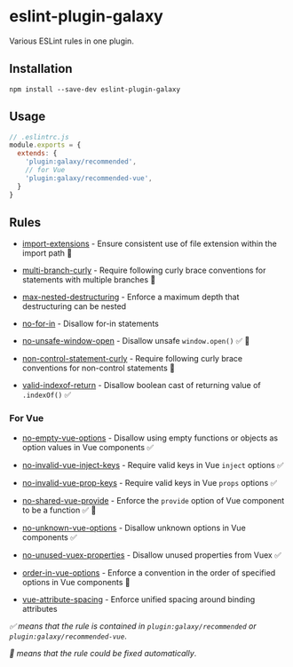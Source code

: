 # eslint-plugin-galaxy

Various ESLint rules in one plugin.

## Installation

```shell
npm install --save-dev eslint-plugin-galaxy
```

## Usage

```js
// .eslintrc.js
module.exports = {
  extends: {
    'plugin:galaxy/recommended',
    // for Vue
    'plugin:galaxy/recommended-vue',
  }
}
```

## Rules

- [import-extensions](./docs/rules/import-extensions.md) - Ensure consistent use of file extension within the import path 🔧

- [multi-branch-curly](./docs/rules/multi-branch-curly.md) - Require following curly brace conventions for statements with multiple branches 🔧

- [max-nested-destructuring](./docs/rules/max-nested-destructuring.md) - Enforce a maximum depth that destructuring can be nested

- [no-for-in](./docs/rules/no-for-in.md) - Disallow for-in statements

- [no-unsafe-window-open](./docs/rules/no-unsafe-window-open.md) - Disallow unsafe `window.open()` ✅ 🔧

- [non-control-statement-curly](./docs/rules/non-control-statement-curly.md) - Require following curly brace conventions for non-control statements 🔧

- [valid-indexof-return](./docs/rules/valid-indexof-return.md) - Disallow boolean cast of returning value of `.indexOf()` ✅

### For Vue

- [no-empty-vue-options](./docs/vue/no-empty-vue-options.md) - Disallow using empty functions or objects as option values in Vue components ✅

- [no-invalid-vue-inject-keys](./docs/vue/no-invalid-vue-inject-keys.md) - Require valid keys in Vue `inject` options ✅

- [no-invalid-vue-prop-keys](./docs/vue/no-invalid-vue-prop-keys.md) - Require valid keys in Vue `props` options ✅

- [no-shared-vue-provide](./docs/vue/no-shared-vue-provide.md) - Enforce the `provide` option of Vue component to be a function ✅ 🔧

- [no-unknown-vue-options](./docs/vue/no-empty-vue-options.md) - Disallow unknown options in Vue components ✅

- [no-unused-vuex-properties](./docs/vue/no-unused-vuex-properties.md) - Disallow unused properties from Vuex ✅

- [order-in-vue-options](./docs/vue/order-in-vue-options.md) - Enforce a convention in the order of specified options in Vue components 🔧

- [vue-attribute-spacing](./docs/vue/vue-attribute-spacing.md) - Enforce unified spacing around binding attributes

*✅ means that the rule is contained in `plugin:galaxy/recommended` or `plugin:galaxy/recommended-vue`*.

*🔧 means that the rule could be fixed automatically*.
